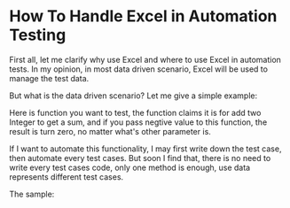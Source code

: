 # How To Handle Excel in Automation Testing

First all, let me clarify why use Excel and where to use Excel in automation tests.
In my opinion, in most data driven scenario,  Excel will be used to manage the test data.

But what is the data driven scenario?  Let me give a simple example:

Here is function you want to test, the function claims it is for add 
two Integer to get a sum, and if you pass negtive value to this function,
the result is turn zero, no matter what's other parameter is.

If I want to automate this functionality, I may first write down the test case,
then automate every test cases. But soon I find that, there is no need to 
write every test cases code, only one method is enough, use data represents different
test cases. 

The sample:
 

```java


```


